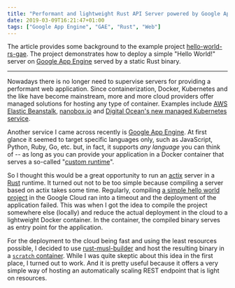 ```yaml
---
title: "Performant and lightweight Rust API Server powered by Google App Engine"
date: 2019-03-09T16:21:47+01:00
tags: ["Google App Engine", "GAE", "Rust", "Web"]
---
```


The article provides some background to the example project
[hello-world-rs-gae][hello-world-rs-gae]. The project demonstrates how to
deploy a simple "Hello World!" server on [Google App Engine][gae] served by a
static Rust binary.

<!-- more -->

----

Nowadays there is no longer need to supervise servers for providing a
performant web application. Since containerization, Docker, Kubernetes and the
like have become mainstream, more and more cloud providers offer managed
solutions for hosting any type of container. Examples include [AWS Elastic
Beanstalk][aws-beanstalk], [nanobox.io][nanobox] and [Digital Ocean's new
managed Kubernetes service][do-kubernetes].

Another service I came across recently is [Google App Engine][gae]. At first
glance it seemed to target specific languages only, such as JavaScript, Python,
Ruby, Go, etc. but, in fact, it supports *any language* you can think of -- as
long as you can provide your application in a Docker container that serves a
so-called "[custom runtime][gae-about-custom-runtimes]".

So I thought this would be a great opportunity to run an [actix][actix] server
in a [Rust][rust] runtime. It turned out not to be too simple because compiling
a server based on actix takes some time. Regularly, compiling [a simple hello
world project][hello-world-rs-gae] in the Google Cloud ran into a timeout and
the deployment of the application failed. This was when I got the idea to
compile the project somewhere else (locally) and reduce the actual deployment
in the cloud to a lightweight Docker container. In the container, the compiled
binary serves as entry point for the application.

For the deployment to the cloud being fast and using the least resources
possible, I decided to use [rust-musl-builder][rust-musl-builder] and host the
resulting binary in a [`scratch` container][dockerfile]. While I was quite
skeptic about this idea in the first place, I turned out to work. And it is
pretty useful because it offers a very simple way of hosting an automatically
scaling REST endpoint that is light on resources.


[actix]: https://actix.rs
[aws-beanstalk]: https://aws.amazon.com/elasticbeanstalk/
[do-kubernetes]: https://www.digitalocean.com/products/kubernetes/
[dockerfile]: https://github.com/niklaas/hello-world-rs-gae/blob/master/Dockerfile
[gae-about-custom-runtimes]: https://cloud.google.com/appengine/docs/flexible/custom-runtimes/about-custom-runtimes
[gae]: https://cloud.google.com/appengine/
[hello-world-rs-gae]: https://github.com/niklaas/hello-world-rs-gae
[nanobox]: https://nanobox.io
[rust]: https://www.rust-lang.org
[rust-musl-builder]: https://github.com/emk/rust-musl-builder
